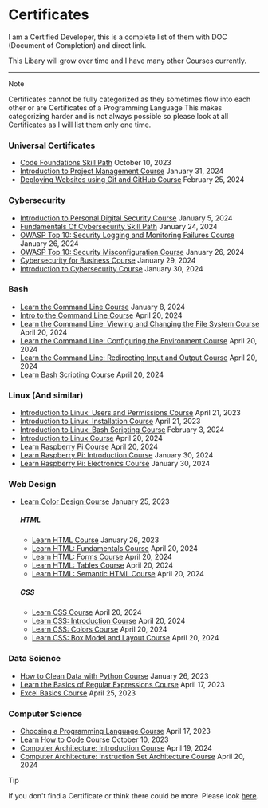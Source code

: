 # Certificates
I am a Certified Developer,
this is a complete list of them with DOC (Document of Completion) and direct link.

This Libary will grow over time and I have many other Courses currently.

---
> [!NOTE]
> Certificates cannot be fully categorized as they sometimes flow into each other or are Certificates of a Programming Language
> This makes categorizing harder and is not always possible so please look at all Certificates as I will list them only one time.

### Universal Certificates
- [Code Foundations Skill Path](https://www.codecademy.com/profiles/TheJoSam/certificates/5b55e668646caa552f8e4d1d) October 10, 2023
- [Introduction to Project Management Course](https://www.codecademy.com/profiles/TheJoSam/certificates/ea041b16233a4bd8a4f30c1dec884ebd) January 31, 2024
- [Deploying Websites using Git and GitHub Course](https://www.codecademy.com/profiles/TheJoSam/certificates/5e4c6705f21846aea9ab451bcbfb38ed) February 25, 2024

### Cybersecurity
- [Introduction to Personal Digital Security Course](https://www.codecademy.com/profiles/TheJoSam/certificates/7c3ebc633190492884fdd3a8df67102e) January 5, 2024
- [Fundamentals Of Cybersecurity Skill Path](https://www.codecademy.com/profiles/TheJoSam/certificates/06984a073b064e61879cca3e82a9b3d2) January 24, 2024
- [OWASP Top 10: Security Logging and Monitoring Failures Course](https://www.codecademy.com/profiles/TheJoSam/certificates/f28f1463e9cf4a6ea8f8701f0e012681) January 26, 2024
- [OWASP Top 10: Security Misconfiguration Course](https://www.codecademy.com/profiles/TheJoSam/certificates/0beba7e2eabe433a9ba9f9f6b6e595cc) January 26, 2024
- [Cybersecurity for Business Course](https://www.codecademy.com/profiles/TheJoSam/certificates/a2a257b12a3d49d7ab75c20ea15e7d88) January 29, 2024
- [Introduction to Cybersecurity Course](https://www.codecademy.com/profiles/TheJoSam/certificates/de0bd5c89521d004ce449a86b0ad3319) January 30, 2024

### Bash
- [Learn the Command Line Course](https://www.codecademy.com/profiles/TheJoSam/certificates/c87ba0541f8be78bc2f4ba1128233f6f) January 8, 2024
- [Intro to the Command Line Course](https://www.codecademy.com/profiles/TheJoSam/certificates/85cb09c961e0496ea8a2646769272b37) April 20, 2024
- [Learn the Command Line: Viewing and Changing the File System Course](https://www.codecademy.com/profiles/TheJoSam/certificates/112ebdc3dd654ee5a4518a3b041ded6a) April 20, 2024
- [Learn the Command Line: Configuring the Environment Course](https://www.codecademy.com/profiles/TheJoSam/certificates/5cea9945e4314c91b3c8735a5eb234ed) April 20, 2024
- [Learn the Command Line: Redirecting Input and Output Course](https://www.codecademy.com/profiles/TheJoSam/certificates/82bddf61e988444aa3f18c166ab15284) April 20, 2024
- [Learn Bash Scripting Course](https://www.codecademy.com/profiles/TheJoSam/certificates/37c55263a9f1b1f7603f7551c293ecbd) April 20, 2024

### Linux (And similar)
- [Introduction to Linux: Users and Permissions Course](https://www.codecademy.com/profiles/TheJoSam/certificates/0ff749b093ff48348b8b1b506f0903aa) April 21, 2023
- [Introduction to Linux: Installation Course](https://www.codecademy.com/profiles/TheJoSam/certificates/a2a7afb40f7a4567931961bf1624b4b3) April 21, 2023
- [Introduction to Linux: Bash Scripting Course](https://www.codecademy.com/profiles/TheJoSam/certificates/eed44424eb684a0aaddf054e46c50567) February 3, 2024
- [Introduction to Linux Course](https://www.codecademy.com/profiles/TheJoSam/certificates/54de574543f242baaf263227f82073bf) April 20, 2024
- [Learn Raspberry Pi Course](https://www.codecademy.com/profiles/TheJoSam/certificates/f6a7750cc41a463cacb30185ea8e5c7c) April 20, 2024
- [Learn Raspberry Pi: Introduction Course](https://www.codecademy.com/profiles/TheJoSam/certificates/e5d0f9258b754ba88f14abde6a5fe2d7) January 30, 2024
- [Learn Raspberry Pi: Electronics Course](https://www.codecademy.com/profiles/TheJoSam/certificates/097406f8d52f46519be523507a6a73f7) January 30, 2024

### Web Design
- [Learn Color Design Course](https://www.codecademy.com/profiles/TheJoSam/certificates/0a6884fad1dbf4afe5df084d2ec1e7c3) January 25, 2023
  ##### HTML
  - [Learn HTML Course](https://www.codecademy.com/profiles/TheJoSam/certificates/9eb0741e5ebef1f9f58a53bfac67d3a7) January 26, 2023
  - [Learn HTML: Fundamentals Course](https://www.codecademy.com/profiles/TheJoSam/certificates/c6f2b55a48f440a6a876686f7487e1a7) April 20, 2024
  - [Learn HTML: Forms Course](https://www.codecademy.com/profiles/TheJoSam/certificates/13f68dfe9ab344dc929ddaf58daff3a8) April 20, 2024
  - [Learn HTML: Tables Course](https://www.codecademy.com/profiles/TheJoSam/certificates/9477c6a366f84e96b707fa371d6fcc81) April 20, 2024
  - [Learn HTML: Semantic HTML Course](https://www.codecademy.com/profiles/TheJoSam/certificates/5b2b97b04c9948bfb45c5e6f17498a7f) April 20, 2024
  ##### CSS
  - [Learn CSS Course](https://www.codecademy.com/profiles/TheJoSam/certificates/9a5bb1fc45b4281af1fffec93b0aaf05) April 20, 2024
  - [Learn CSS: Introduction Course](https://www.codecademy.com/profiles/TheJoSam/certificates/9da84567e8ff414b91f0b23d917fb42f) April 20, 2024
  - [Learn CSS: Colors Course](https://www.codecademy.com/profiles/TheJoSam/certificates/c1da07a0045d4531b3eec36deb0e25f8) April 20, 2024
  - [Learn CSS: Box Model and Layout Course](https://www.codecademy.com/profiles/TheJoSam/certificates/63b8d1e533874657b4966b3423150c05) April 20, 2024

### Data Science
- [How to Clean Data with Python Course](https://www.codecademy.com/profiles/TheJoSam/certificates/e773a003314c1be60da8388a90a77e78) January 26, 2023
- [Learn the Basics of Regular Expressions Course](https://www.codecademy.com/profiles/TheJoSam/certificates/9da8e26980d5139405439ee7578b8b69) April 17, 2023
- [Excel Basics Course](https://www.codecademy.com/profiles/TheJoSam/certificates/5b9a2fc11f7242e1b1a4fe1fbd1bf464) April 25, 2023

### Computer Science
- [Choosing a Programming Language Course](https://www.codecademy.com/profiles/TheJoSam/certificates/3d1976adb480406197a8e8765fe3f884) April 17, 2023
- [Learn How to Code Course](https://www.codecademy.com/profiles/TheJoSam/certificates/11a686a7fd57b8c214f7f92749388d42) October 10, 2023
- [Computer Architecture: Introduction Course](https://www.codecademy.com/profiles/TheJoSam/certificates/279cc7d4cc4c4ca7b37677ca314f466c) April 19, 2024
- [Computer Architecture: Instruction Set Architecture Course](https://www.codecademy.com/profiles/TheJoSam/certificates/6551495d618d4156a8436291b5a93020) April 20, 2024

> [!TIP]
> If you don't find a Certificate or think there could be more. Please look [here](https://www.codecademy.com/profiles/TheJoSam).
